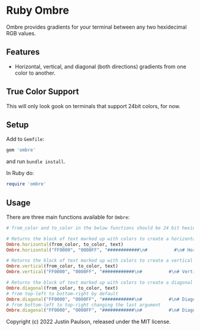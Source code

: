 # Ruby Ombre

Ombre provides gradients for your terminal between any two hexidecimal RGB values.

## Features

* Horizontal, vertical, and diagonal (both directions) gradients from one color to another.
## True Color Support

This will only look gook on terminals that support 24bit colors, for now.

## Setup

Add to `Gemfile`:

```ruby
gem 'ombre'
```

and run `bundle install`.

In Ruby do:

```ruby
require 'ombre'
```

## Usage

There are three main functions available for `Ombre`:

```ruby
# from_color and to_color in the below functions should be 24 bit hexidecimal RGB values as strings.

# Returns the block of text marked up with colors to create a horizontal gradient from left to right
Ombre.horizontal(from_color, to_color, text)
Ombre.horizontal("FF0000", "0000FF", "############\n#          #\n# Horiz. ###\n# Ombre ####\n# Test #####\n# From #####\n# Red ######\n# To #######\n# Blue #####\n#          #\n############")

# Returns the block of text marked up with colors to create a vertical gradient from top to bottom
Ombre.vertical(from_color, to_color, text)
Ombre.vertical("FF0000", "0000FF", "############\n#          #\n# Vertical #\n# Ombre ####\n# Test #####\n# From #####\n# Red ######\n# To #######\n# Blue #####\n#          #\n############")

# Returns the block of text marked up with colors to create a diagonal gradient
Ombre.diagonal(from_color, to_color, text)
# from top-left to bottom-right by default
Ombre.diagonal("FF0000", "0000FF", "############\n#          #\n# Diagonal #\n# Ombre ####\n# Test #####\n# From #####\n# Red ######\n# To #######\n# Blue #####\n#          #\n############")
# from bottom-left to top-right changing the last argument
Ombre.diagonal("FF0000", "0000FF", "############\n#          #\n# Diagonal #\n# Ombre ####\n# Test #####\n# From #####\n# Red ######\n# To #######\n# Blue #####\n#          #\n############", "up")
```


Copyright (c) 2022 Justin Paulson, released under the
MIT license.